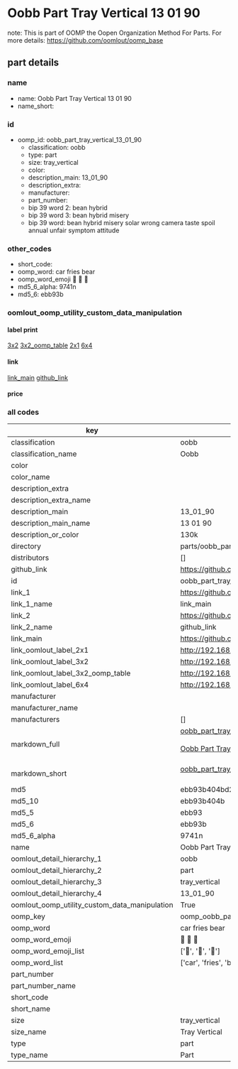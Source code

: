 # Oobb Part Tray Vertical 13 01 90  

note: This is part of OOMP the Oopen Organization Method For Parts. For more details: https://github.com/oomlout/oomp_base

##  part details





### name
* name: Oobb Part Tray Vertical 13 01 90
* name_short: 
### id
* oomp_id: oobb_part_tray_vertical_13_01_90
  * classification: oobb
  * type: part
  * size: tray_vertical
  * color: 
  * description_main: 13_01_90
  * description_extra: 
  * manufacturer: 
  * part_number: 
  * bip 39 word 2: bean hybrid
  * bip 39 word 3: bean hybrid misery
  * bip 39 word: bean hybrid misery solar wrong camera taste spoil annual unfair symptom attitude

### other_codes
* short_code: 
* oomp_word: car fries bear
* oomp_word_emoji :car: :fries: :bear:
* md5_6_alpha: 9741n
* md5_6: ebb93b






### oomlout_oomp_utility_custom_data_manipulation
#### label print
[3x2](http://192.168.1.245:1112/?label=oomp%209741n)
[3x2_oomp_table](http://192.168.1.107:1112/?label=oomp%209741n)
[2x1](http://192.168.1.242:1112/?label=oomp%209741n)
[6x4](http://192.168.1.55:1112/?label=oomp%209741n)    

#### link

[link_main](https://github.com/oomlout/oomlout_oomp_current_version_messy/tree/main/parts/oobb_part_tray_vertical_13_01_90) [github_link](https://github.com/oomlout/oomlout_oomp_part_src/tree/main/parts/oobb_part_tray_vertical_13_01_90)                             

#### price







### all codes 
| key | value |  
| --- | --- |  
| classification | oobb |  
| classification_name | Oobb |  
| color |  |  
| color_name |  |  
| description_extra |  |  
| description_extra_name |  |  
| description_main | 13_01_90 |  
| description_main_name | 13 01 90 |  
| description_or_color | 130k |  
| directory | parts/oobb_part_tray_vertical_13_01_90 |  
| distributors | [] |  
| github_link | https://github.com/oomlout/oomlout_oomp_part_src/tree/main/parts/oobb_part_tray_vertical_13_01_90 |  
| id | oobb_part_tray_vertical_13_01_90 |  
| link_1 | https://github.com/oomlout/oomlout_oomp_current_version_messy/tree/main/parts/oobb_part_tray_vertical_13_01_90 |  
| link_1_name | link_main |  
| link_2 | https://github.com/oomlout/oomlout_oomp_part_src/tree/main/parts/oobb_part_tray_vertical_13_01_90 |  
| link_2_name | github_link |  
| link_main | https://github.com/oomlout/oomlout_oomp_current_version_messy/tree/main/parts/oobb_part_tray_vertical_13_01_90 |  
| link_oomlout_label_2x1 | http://192.168.1.242:1112/?label=oomp%209741n |  
| link_oomlout_label_3x2 | http://192.168.1.245:1112/?label=oomp%209741n |  
| link_oomlout_label_3x2_oomp_table | http://192.168.1.107:1112/?label=oomp%209741n |  
| link_oomlout_label_6x4 | http://192.168.1.55:1112/?label=oomp%209741n |  
| manufacturer |  |  
| manufacturer_name |  |  
| manufacturers | [] |  
| markdown_full | [oobb_part_tray_vertical_13_01_90](https://github.com/oomlout/oomlout_oomp_current_version_messy/tree/main/parts/oobb_part_tray_vertical_13_01_90)<br>[](https://github.com/oomlout/oomlout_oomp_current_version_messy/tree/main/parts/oobb_part_tray_vertical_13_01_90)<br>[Oobb Part Tray Vertical 13 01 90](https://github.com/oomlout/oomlout_oomp_current_version_messy/tree/main/parts/oobb_part_tray_vertical_13_01_90)<br><br> |  
| markdown_short | [oobb_part_tray_vertical_13_01_90](https://github.com/oomlout/oomlout_oomp_current_version_messy/tree/main/parts/oobb_part_tray_vertical_13_01_90)<br><br> |  
| md5 | ebb93b404bd25bc482ff5ce71b5c009c |  
| md5_10 | ebb93b404b |  
| md5_5 | ebb93 |  
| md5_6 | ebb93b |  
| md5_6_alpha | 9741n |  
| name | Oobb Part Tray Vertical 13 01 90 |  
| oomlout_detail_hierarchy_1 | oobb |  
| oomlout_detail_hierarchy_2 | part |  
| oomlout_detail_hierarchy_3 | tray_vertical |  
| oomlout_detail_hierarchy_4 | 13_01_90 |  
| oomlout_oomp_utility_custom_data_manipulation | True |  
| oomp_key | oomp_oobb_part_tray_vertical_13_01_90 |  
| oomp_word | car fries bear |  
| oomp_word_emoji | :car: :fries: :bear: |  
| oomp_word_emoji_list | [':car:', ':fries:', ':bear:'] |  
| oomp_word_list | ['car', 'fries', 'bear'] |  
| part_number |  |  
| part_number_name |  |  
| short_code |  |  
| short_name |  |  
| size | tray_vertical |  
| size_name | Tray Vertical |  
| type | part |  
| type_name | Part |  
